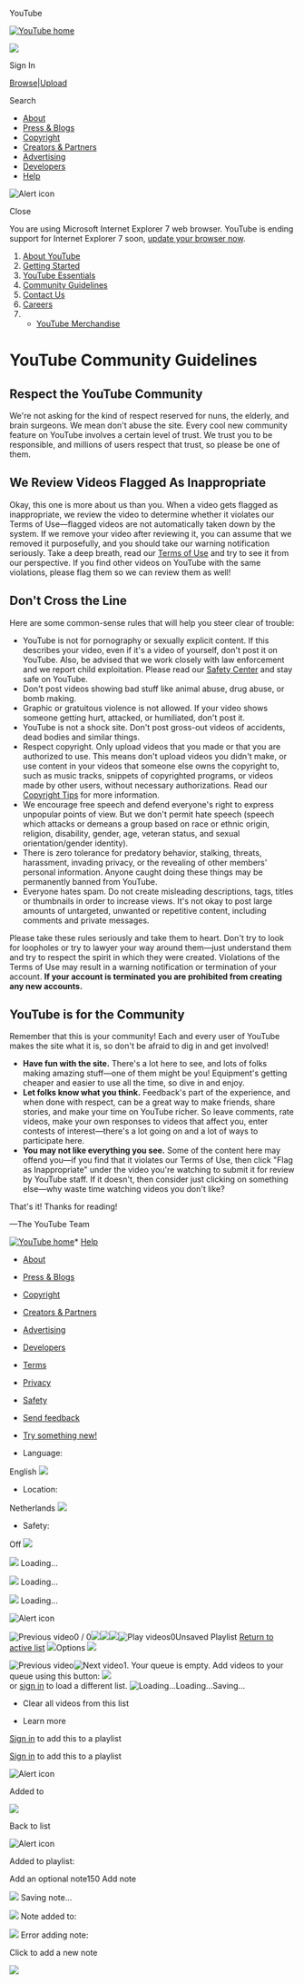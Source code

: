 



YouTube  
















[![YouTube home](//s.ytimg.com/yts/img/pixel-vfl3z5WfW.gif)](/ "YouTube home")



 


![](//s.ytimg.com/yts/img/no_videos_140-vfl5AhOQY.png)




Sign In






[Browse](/videos?feature=mh)|[Upload](//www.youtube.com/my_videos_upload)

Search  




* [About](/t/about_youtube)
* [Press & Blogs](/t/press)
* [Copyright](/t/copyright_center)
* [Creators & Partners](/creators)
* [Advertising](/t/advertising_overview)
* [Developers](/dev)
* [Help](//support.google.com/youtube/?hl=en-US)



  
![Alert icon](//s.ytimg.com/yts/img/pixel-vfl3z5WfW.gif)

Close  

 You are using Microsoft Internet Explorer 7 web browser. YouTube is ending support for Internet Explorer 7 soon, [update your browser now](/supported_browsers).

 











1. [About YouTube](/t/about_youtube)
1. [Getting Started](/t/about_getting_started)
2. [YouTube Essentials](/t/about_essentials)
3. [Community Guidelines](/t/community_guidelines)
4. [Contact Us](/t/contact_us)
5. [Careers](http://www.google.com/intl/en/jobs/youtube/)
6. - [YouTube Merchandise](http://www.google-store.com/index.php?cPath=31)




# YouTube Community Guidelines



## Respect the YouTube Community


We're not asking for the kind of respect reserved for nuns, the elderly, and brain surgeons. We mean don't abuse the site. Every cool new community feature on YouTube involves a certain level of trust. We trust you to be responsible, and millions of users respect that trust, so please be one of them.


## We Review Videos Flagged As Inappropriate


Okay, this one is more about us than you. When a video gets flagged as inappropriate, we review the video to determine whether it violates our Terms of Use—flagged videos are not automatically taken down by the system. If we remove your video after reviewing it, you can assume that we removed it purposefully, and you should take our warning notification seriously. Take a deep breath, read our [Terms of Use](/t/terms) and try to see it from our perspective. If you find other videos on YouTube with the same violations, please flag them so we can review them as well!


## Don't Cross the Line


Here are some common-sense rules that will help you steer clear of trouble:


* YouTube is not for pornography or sexually explicit content. If this describes your video, even if it's a video of yourself, don't post it on YouTube. Also, be advised that we work closely with law enforcement and we report child exploitation. Please read our [Safety Center](//support.google.com/youtube/bin/request.py?contact_type=abuse&hl=en-US) and stay safe on YouTube.
* Don't post videos showing bad stuff like animal abuse, drug abuse, or bomb making.
* Graphic or gratuitous violence is not allowed. If your video shows someone getting hurt, attacked, or humiliated, don't post it.
* YouTube is not a shock site. Don't post gross-out videos of accidents, dead bodies and similar things.
* Respect copyright. Only upload videos that you made or that you are authorized to use. This means don't upload videos you didn't make, or use content in your videos that someone else owns the copyright to, such as music tracks, snippets of copyrighted programs, or videos made by other users, without necessary authorizations. Read our [Copyright Tips](/t/howto_copyright) for more information.
* We encourage free speech and defend everyone's right to express unpopular points of view. But we don't permit hate speech (speech which attacks or demeans a group based on race or ethnic origin, religion, disability, gender, age, veteran status, and sexual orientation/gender identity).
* There is zero tolerance for predatory behavior, stalking, threats, harassment, invading privacy, or the revealing of other members' personal information. Anyone caught doing these things may be permanently banned from YouTube.
* Everyone hates spam. Do not create misleading descriptions, tags, titles or thumbnails in order to increase views. It's not okay to post large amounts of untargeted, unwanted or repetitive content, including comments and private messages.


Please take these rules seriously and take them to heart. Don't try to look for loopholes or try to lawyer your way around them—just understand them and try to respect the spirit in which they were created. Violations of the Terms of Use may result in a warning notification or termination of your account. **If your account is terminated you are prohibited from creating any new accounts.**


## YouTube is for the Community


Remember that this is your community! Each and every user of YouTube makes the site what it is, so don't be afraid to dig in and get involved!


* **Have fun with the site.** There's a lot here to see, and lots of folks making amazing stuff—one of them might be you! Equipment's getting cheaper and easier to use all the time, so dive in and enjoy.
* **Let folks know what you think.** Feedback's part of the experience, and when done with respect, can be a great way to make friends, share stories, and make your time on YouTube richer. So leave comments, rate videos, make your own responses to videos that affect you, enter contests of interest—there's a lot going on and a lot of ways to participate here.
* **You may not like everything you see.** Some of the content here may offend you—if you find that it violates our Terms of Use, then click "Flag as Inappropriate" under the video you're watching to submit it for review by YouTube staff. If it doesn't, then consider just clicking on something else—why waste time watching videos you don't like?


That's it! Thanks for reading!


—The YouTube Team









 
[![YouTube home](//s.ytimg.com/yts/img/pixel-vfl3z5WfW.gif)](/ "YouTube home")* [Help](//support.google.com/youtube/?hl=en-US&p=)
* [About](/t/about_youtube)
* [Press & Blogs](/t/press)
* [Copyright](/t/copyright_center)
* [Creators & Partners](/creators)
* [Advertising](/t/advertising_overview)
* [Developers](/dev)
* [Terms](/t/terms)
* [Privacy](http://www.google.com/intl/en/policies/privacy/)
* [Safety](//support.google.com/youtube/bin/request.py?contact_type=abuse&hl=en-US)
* [Send feedback](//www.google.com/tools/feedback/intl/en/error.html)
* [Try something new!](/testtube)

 * Language:
 
 English ![](//s.ytimg.com/yts/img/pixel-vfl3z5WfW.gif)
* Location:
 
 Netherlands ![](//s.ytimg.com/yts/img/pixel-vfl3z5WfW.gif)
* Safety:
 
 Off
 ![](//s.ytimg.com/yts/img/pixel-vfl3z5WfW.gif)




![](//s.ytimg.com/yts/img/pixel-vfl3z5WfW.gif)
Loading...
 





![](//s.ytimg.com/yts/img/pixel-vfl3z5WfW.gif)
Loading...
 





![](//s.ytimg.com/yts/img/pixel-vfl3z5WfW.gif)
Loading...
 









 
![Alert icon](//s.ytimg.com/yts/img/pixel-vfl3z5WfW.gif)


![Previous video](//s.ytimg.com/yts/img/pixel-vfl3z5WfW.gif)0 / 0![](//s.ytimg.com/yts/img/pixel-vfl3z5WfW.gif)![](//s.ytimg.com/yts/img/pixel-vfl3z5WfW.gif)![](//s.ytimg.com/yts/img/pixel-vfl3z5WfW.gif)![Play videos](//s.ytimg.com/yts/img/pixel-vfl3z5WfW.gif)0Unsaved Playlist
[Return to active list](#) 
![](//s.ytimg.com/yts/img/pixel-vfl3z5WfW.gif)Options ![](//s.ytimg.com/yts/img/pixel-vfl3z5WfW.gif) 

![Previous video](//s.ytimg.com/yts/img/pixel-vfl3z5WfW.gif)![Next video](//s.ytimg.com/yts/img/pixel-vfl3z5WfW.gif)1. Your queue is empty. Add videos to your queue using this button: ![](//s.ytimg.com/yts/img/pixel-vfl3z5WfW.gif)  
 or [sign in](https://accounts.google.com/ServiceLogin?passive=true&continue=https%3A%2F%2Fwww.youtube.com%2Fsignin%3Faction_handle_signin%3Dtrue%26feature%3Dplaylist%26nomobiletemp%3D1%26hl%3Den_US%26next%3D%252Ft%252Fcommunity_guidelines&uilel=3&hl=en_US&service=youtube) to load a different list.
![Loading...](//s.ytimg.com/yts/img/pixel-vfl3z5WfW.gif)Loading...Saving... 

* Clear all videos from this list



* Learn more





[Sign in](https://accounts.google.com/ServiceLogin?passive=true&continue=https%3A%2F%2Fwww.youtube.com%2Fsignin%3Faction_handle_signin%3Dtrue%26feature%3Dplaylist%26nomobiletemp%3D1%26hl%3Den_US%26next%3D%252Ft%252Fcommunity_guidelines&uilel=3&hl=en_US&service=youtube) to add this to a playlist

 



[Sign in](https://accounts.google.com/ServiceLogin?passive=true&continue=https%3A%2F%2Fwww.youtube.com%2Fsignin%3Faction_handle_signin%3Dtrue%26feature%3Dplaylist%26nomobiletemp%3D1%26hl%3Den_US%26next%3D%252Ft%252Fcommunity_guidelines&uilel=3&hl=en_US&service=youtube) to add this to a playlist




 
![Alert icon](//s.ytimg.com/yts/img/pixel-vfl3z5WfW.gif)

 

Added to 






![](//s.ytimg.com/yts/img/pixel-vfl3z5WfW.gif)

Back to list




 
![Alert icon](//s.ytimg.com/yts/img/pixel-vfl3z5WfW.gif)

 

Added to playlist:




Add an optional note150 Add note 



![](//s.ytimg.com/yts/img/pixel-vfl3z5WfW.gif)
Saving note...




![](//s.ytimg.com/yts/img/pixel-vfl3z5WfW.gif)
Note added to:




![](//s.ytimg.com/yts/img/pixel-vfl3z5WfW.gif)
Error adding note:


Click to add a new note



![](//s.ytimg.com/yts/img/pixel-vfl3z5WfW.gif)
















